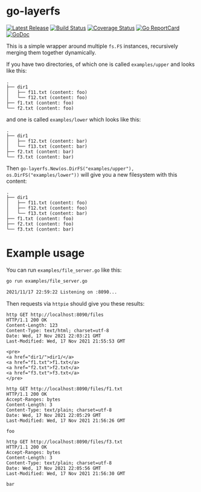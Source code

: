 # go-layerfs

[![Latest Release](https://img.shields.io/github/release/dschmidt/go-layerfs.svg)](https://github.com/dschmidt/go-layerfs/releases)
[![Build Status](https://github.com/dschmidt/go-layerfs/workflows/build/badge.svg)](https://github.com/dschmidt/go-layerfs/actions)
[![Coverage Status](https://coveralls.io/repos/github/dschmidt/go-layerfs/badge.svg?branch=main)](https://coveralls.io/github/dschmidt/go-layerfs?branch=main)
[![Go ReportCard](https://goreportcard.com/badge/dschmidt/go-layerfs)](https://goreportcard.com/report/dschmidt/go-layerfs)
[![GoDoc](https://pkg.go.dev/badge/github.com/dschmidt/go-layerfs)](https://pkg.go.dev/github.com/dschmidt/go-layerfs)


This is a simple wrapper around multiple `fs.FS` instances, recursively merging them together dynamically.


If you have two directories, of which one is called `examples/upper` and looks like this:

```
.
├── dir1
│   ├── f11.txt (content: foo)
│   └── f12.txt (content: foo)
├── f1.txt (content: foo)
└── f2.txt (content: foo)
```

and one is called `examples/lower` which looks like this:

```
.
├── dir1
│   ├── f12.txt (content: bar)
│   └── f13.txt (content: bar)
├── f2.txt (content: bar)
└── f3.txt (content: bar)
```

Then `go-layerfs.New(os.DirFS("examples/upper"), os.DirFS("examples/lower"))` will give you a new filesystem with this content:

```
.
├── dir1
│   ├── f11.txt (content: foo)
│   ├── f12.txt (content: foo)
│   └── f13.txt (content: bar)
├── f1.txt (content: foo)
├── f2.txt (content: foo)
└── f3.txt (content: bar)
```

# Example usage

You can run `examples/file_server.go` like this:

```bash
go run examples/file_server.go

2021/11/17 22:59:22 Listening on :8090...
```

Then requests via `httpie` should give you these results:

```
http GET http://localhost:8090/files
HTTP/1.1 200 OK
Content-Length: 123
Content-Type: text/html; charset=utf-8
Date: Wed, 17 Nov 2021 22:03:21 GMT
Last-Modified: Wed, 17 Nov 2021 21:55:53 GMT

<pre>
<a href="dir1/">dir1/</a>
<a href="f1.txt">f1.txt</a>
<a href="f2.txt">f2.txt</a>
<a href="f3.txt">f3.txt</a>
</pre>
```

```
http GET http://localhost:8090/files/f1.txt
HTTP/1.1 200 OK
Accept-Ranges: bytes
Content-Length: 3
Content-Type: text/plain; charset=utf-8
Date: Wed, 17 Nov 2021 22:05:29 GMT
Last-Modified: Wed, 17 Nov 2021 21:56:26 GMT

foo
```

```
http GET http://localhost:8090/files/f3.txt
HTTP/1.1 200 OK
Accept-Ranges: bytes
Content-Length: 3
Content-Type: text/plain; charset=utf-8
Date: Wed, 17 Nov 2021 22:05:56 GMT
Last-Modified: Wed, 17 Nov 2021 21:56:30 GMT

bar
```
